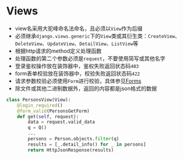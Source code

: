 # Views

* view名采用大驼峰命名法命名，且必须以`View`作为后缀
* 必须继承`django.views.generic`下的`View`类或其衍生类：`CreateView`、`DeleteView`、`UpdateView`、`DetailView`、`ListView`等
* 根据http请求的method定义处理函数
* 处理函数的第二个参数必须是`request`，不要使用简写或其他名字
* 登录鉴权操作放在装饰器中，鉴权失败返回状态码`403`
* form表单校验放在装饰器中，校验失败返回状态码`422`
* 请求参数校验必须使用`Form`进行校验，具体参见[Forms](./forms.md)
* 除文件或其他二进制数据外，返回的内容都是json格式的数据

```python
class PersonsView(View):
    @login_required()
    @form_valid(PersonsGetForm)
    def get(self, request):
        data = request.valid_data
        q = Q()
        ...
        persons = Person.objects.filter(q)
        results = [_.detail_info() for _ in persons]
        return HttpJsonResponse(results)
```
